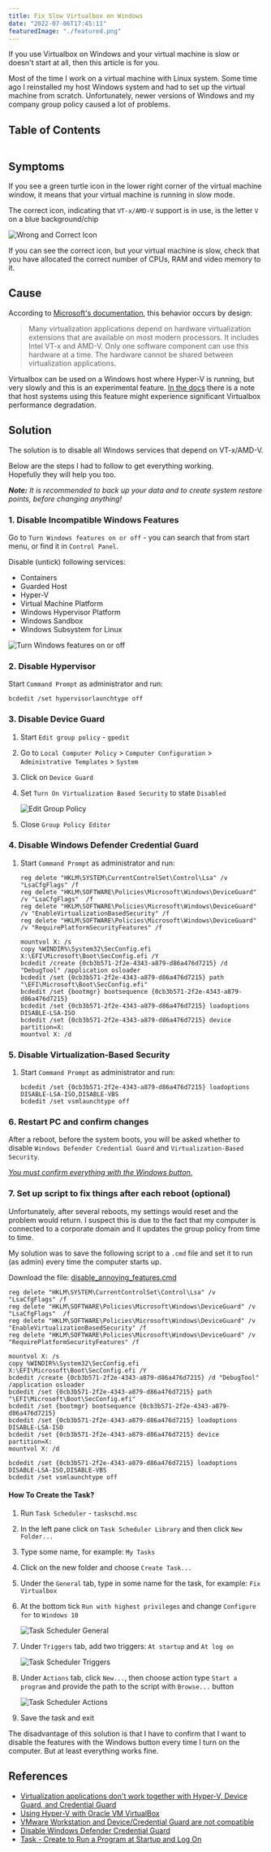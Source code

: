 ```yaml
---
title: Fix Slow Virtualbox on Windows
date: "2022-07-06T17:45:11"
featuredImage: "./featured.png"
---
```


If you use Virtualbox on Windows and your virtual machine is slow 
or doesn't start at all, then this article is for you.

Most of the time I work on a virtual machine with Linux system. 
Some time ago I reinstalled my host Windows system and had to set up the 
virtual machine from scratch. Unfortunately, newer versions of Windows 
and my company group policy caused a lot of problems.

## Table of Contents
```toc
```

## Symptoms

If you see a green turtle icon in the lower right corner 
of the virtual machine window, it means that your virtual 
machine is running in slow mode.

The correct icon, indicating that `VT-x/AMD-V` support is in use, 
is the letter `V` on a blue background/chip 

![Wrong and Correct Icon](images/icons_compare.png "Open image")

If you can see the correct icon, but your virtual machine is slow, 
check that you have allocated the correct number of CPUs, 
RAM and video memory to it.

## Cause

According to [Microsoft's documentation][microsoft-docs-troubleshoot], this behavior occurs by design:

>Many virtualization applications depend on hardware virtualization 
>extensions that are available on most modern processors. 
>It includes Intel VT-x and AMD-V. Only one software component 
>can use this hardware at a time. The hardware cannot be shared
>between virtualization applications.

Virtualbox can be used on a Windows host where Hyper-V is running, 
but very slowly and this is an experimental feature. 
[In the docs][virtualbox-docs-hyperv] there is a note that
host systems using this feature might experience significant Virtualbox performance degradation.

## Solution

The solution is to disable all Windows services that depend on VT-x/AMD-V.

Below are the steps I had to follow to get everything working.  
Hopefully they will help you too.

***Note:** It is recommended to back up your data and to create 
system restore points, before changing anything!*

### 1. Disable Incompatible Windows Features

Go to `Turn Windows features on or off` - you can search that from start menu, 
or find it in `Control Panel`.

Disable (untick) following services:
- Containers
- Guarded Host
- Hyper-V
- Virtual Machine Platform
- Windows Hypervisor Platform
- Windows Sandbox
- Windows Subsystem for Linux

![Turn Windows features on or off](images/windows_features.png "Open image")

### 2. Disable Hypervisor

Start `Command Prompt` as administrator and run:

   ``` shell
   bcdedit /set hypervisorlaunchtype off
   ```

### 3. Disable Device Guard

1. Start `Edit group policy` - `gpedit`
2. Go to `Local Computer Policy` > `Computer Configuration` > `Administrative Templates` > `System`
3. Click on `Device Guard`
4. Set `Turn On Virtualization Based Security` to state `Disabled`

   ![Edit Group Policy](images/gpedit_device_guard.png "Open image")

5. Close `Group Policy Editor`

### 4. Disable Windows Defender Credential Guard

1. Start `Command Prompt` as administrator and run:

    ```shell
    reg delete "HKLM\SYSTEM\CurrentControlSet\Control\Lsa" /v "LsaCfgFlags" /f
    reg delete "HKLM\SOFTWARE\Policies\Microsoft\Windows\DeviceGuard" /v "LsaCfgFlags"  /f
    reg delete "HKLM\SOFTWARE\Policies\Microsoft\Windows\DeviceGuard" /v "EnableVirtualizationBasedSecurity" /f
    reg delete "HKLM\SOFTWARE\Policies\Microsoft\Windows\DeviceGuard" /v "RequirePlatformSecurityFeatures" /f
    
    mountvol X: /s
    copy %WINDIR%\System32\SecConfig.efi X:\EFI\Microsoft\Boot\SecConfig.efi /Y
    bcdedit /create {0cb3b571-2f2e-4343-a879-d86a476d7215} /d "DebugTool" /application osloader
    bcdedit /set {0cb3b571-2f2e-4343-a879-d86a476d7215} path "\EFI\Microsoft\Boot\SecConfig.efi"
    bcdedit /set {bootmgr} bootsequence {0cb3b571-2f2e-4343-a879-d86a476d7215}
    bcdedit /set {0cb3b571-2f2e-4343-a879-d86a476d7215} loadoptions DISABLE-LSA-ISO
    bcdedit /set {0cb3b571-2f2e-4343-a879-d86a476d7215} device partition=X:
    mountvol X: /d
    ```

### 5. Disable Virtualization-Based Security

1. Start `Command Prompt` as administrator and run:

    ```shell
    bcdedit /set {0cb3b571-2f2e-4343-a879-d86a476d7215} loadoptions DISABLE-LSA-ISO,DISABLE-VBS
    bcdedit /set vsmlaunchtype off
    ```

### 6. Restart PC and confirm changes

After a reboot, before the system boots, you will be asked 
whether to disable `Windows Defender Credential Guard` and 
`Virtualization-Based Security`. 

<u>*You must confirm everything with the Windows button.*</u>

### 7. Set up script to fix things after each reboot (optional)

Unfortunately, after several reboots, my settings would reset and the problem would return. 
I suspect this is due to the fact that my computer is connected to a corporate domain 
and it updates the group policy from time to time.

My solution was to save the following script to a `.cmd` file 
and set it to run (as admin) every time the computer starts up.

Download the file: [disable_annoying_features.cmd](./files/disable_annoying_features.cmd)
```
reg delete "HKLM\SYSTEM\CurrentControlSet\Control\Lsa" /v "LsaCfgFlags" /f
reg delete "HKLM\SOFTWARE\Policies\Microsoft\Windows\DeviceGuard" /v "LsaCfgFlags"  /f
reg delete "HKLM\SOFTWARE\Policies\Microsoft\Windows\DeviceGuard" /v "EnableVirtualizationBasedSecurity" /f
reg delete "HKLM\SOFTWARE\Policies\Microsoft\Windows\DeviceGuard" /v "RequirePlatformSecurityFeatures" /f

mountvol X: /s
copy %WINDIR%\System32\SecConfig.efi X:\EFI\Microsoft\Boot\SecConfig.efi /Y
bcdedit /create {0cb3b571-2f2e-4343-a879-d86a476d7215} /d "DebugTool" /application osloader
bcdedit /set {0cb3b571-2f2e-4343-a879-d86a476d7215} path "\EFI\Microsoft\Boot\SecConfig.efi"
bcdedit /set {bootmgr} bootsequence {0cb3b571-2f2e-4343-a879-d86a476d7215}
bcdedit /set {0cb3b571-2f2e-4343-a879-d86a476d7215} loadoptions DISABLE-LSA-ISO
bcdedit /set {0cb3b571-2f2e-4343-a879-d86a476d7215} device partition=X:
mountvol X: /d

bcdedit /set {0cb3b571-2f2e-4343-a879-d86a476d7215} loadoptions DISABLE-LSA-ISO,DISABLE-VBS
bcdedit /set vsmlaunchtype off
```

#### How To Create the Task?

1. Run `Task Scheduler` - `taskschd.msc`
2. In the left pane click on `Task Scheduler Library` and then click `New Folder...`
3. Type some name, for example: `My Tasks`
4. Click on the new folder and choose `Create Task...`
5. Under the `General` tab, type in some name for the task, for example: `Fix Virtualbox`
6. At the bottom tick `Run with highest privileges` and change `Configure for` to `Windows 10`
   
   ![Task Scheduler General](images/task_general.png "Open image")
   
7. Under `Triggers` tab, add two triggers: `At startup` and `At log on`

   ![Task Scheduler Triggers](images/task_triggers.png "Open image")

8. Under `Actions` tab, click `New...`, then choose action type `Start a program` and provide the path to the script with `Browse...` button

   ![Task Scheduler Actions](images/task_actions.png "Open image")

9. Save the task and exit

The disadvantage of this solution is that I have to confirm 
that I want to disable the features with the Windows button 
every time I turn on the computer. But at least everything works fine.

## References
- [Virtualization applications don't work together with Hyper-V, Device Guard, and Credential Guard][microsoft-docs-troubleshoot]  
- [Using Hyper-V with Oracle VM VirtualBox][virtualbox-docs-hyperv]  
- [VMware Workstation and Device/Credential Guard are not compatible](https://kb.vmware.com/s/article/2146361)  
- [Disable Windows Defender Credential Guard](https://docs.microsoft.com/en-us/windows/security/identity-protection/credential-guard/credential-guard-manage#disable-windows-defender-credential-guard)  
- [Task - Create to Run a Program at Startup and Log On](https://www.sevenforums.com/tutorials/67503-task-create-run-program-startup-log.html)

[virtualbox-docs-hyperv]: https://docs.oracle.com/en/virtualization/virtualbox/6.0/admin/hyperv-support.html
[microsoft-docs-troubleshoot]: https://docs.microsoft.com/en-us/troubleshoot/windows-client/application-management/virtualization-apps-not-work-with-hyper-v